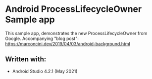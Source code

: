 # Android ProcessLifecycleOwner Sample app
This sample app, demonstrates the new ProcessLifecycleOwner from Google.
Accompanying "blog post": https://marconcini.dev/2019/04/03/android-background.html

## Written with:

* Android Studio 4.2.1 (May 2021)
